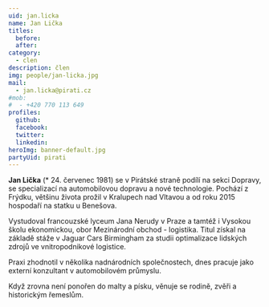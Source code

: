 ```yaml
---
uid: jan.licka
name: Jan Lička
titles:
  before: 
  after:
category:
  - clen
description: člen
img: people/jan-licka.jpg
mail:
  - jan.licka@pirati.cz
#mob:
#  - +420 770 113 649
profiles:
  github:
  facebook:
  twitter:
  linkedin:
heroImg: banner-default.jpg
partyUid: pirati
---
```


**Jan Lička** (* 24. červenec 1981) se v Pirátské straně podílí na sekci Dopravy, se specializací na automobilovou dopravu a nové technologie. Pochází z Frýdku, většinu života prožil v Kralupech nad Vltavou a od roku 2015 hospodaří na statku u Benešova.

Vystudoval francouzské lyceum Jana Nerudy v Praze a tamtéž i Vysokou školu ekonomickou, obor Mezinárodní obchod - logistika. Titul získal na základě stáže v Jaguar Cars Birmingham za studii optimalizace lidských zdrojů ve vnitropodnikové logistice.

Praxi zhodnotil v několika nadnárodních společnostech, dnes pracuje jako externí konzultant v automobilovém průmyslu.

Když zrovna není ponořen do malty a písku, věnuje se rodině, zvěři a historickým řemeslům. 

